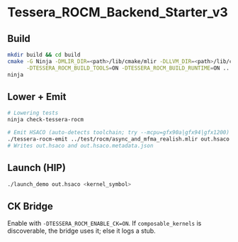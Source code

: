 # Tessera_ROCM_Backend_Starter_v3

## Build
```bash
mkdir build && cd build
cmake -G Ninja -DMLIR_DIR=<path>/lib/cmake/mlir -DLLVM_DIR=<path>/lib/cmake/llvm \
      -DTESSERA_ROCM_BUILD_TOOLS=ON -DTESSERA_ROCM_BUILD_RUNTIME=ON ..
ninja
```

## Lower + Emit
```bash
# Lowering tests
ninja check-tessera-rocm

# Emit HSACO (auto-detects toolchain; try --mcpu=gfx90a|gfx94|gfx1200)
./tessera-rocm-emit ../test/rocm/async_and_mfma_realish.mlir out.hsaco --mcpu=gfx90a
# Writes out.hsaco and out.hsaco.metadata.json
```

## Launch (HIP)
```bash
./launch_demo out.hsaco <kernel_symbol>
```

## CK Bridge
Enable with `-DTESSERA_ROCM_ENABLE_CK=ON`. If `composable_kernels` is discoverable, the bridge uses it; else it logs a stub.
